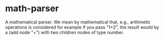 # math-parser
A mathematical parser. We mean by mathematical that, e.g., arithmetic operations is considered for example if you pass "1+2", the result would by a (add node "+") with two children nodes of type number.
